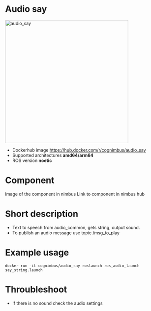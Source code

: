# Audio say

<img src="./audio_say/text-to-speech.jpg" alt="audio_say" width="400"/>

* Dockerhub image https://hub.docker.com/r/cognimbus/audio_say
* Supported architectures <b>amd64/arm64</b>
* ROS version <b>noetic</b>


# Component
Image of the component in nimbus
Link to component in nimbus hub

# Short description
* Text to speech from audio_common, gets string, output sound.
* To publish an audio message use topic /msg_to_play

# Example usage
```
docker run -it cognimbus/audio_say roslaunch ros_audio_launch say_string.launch
```

# Throubleshoot
* If there is no sound check the audio settings 
